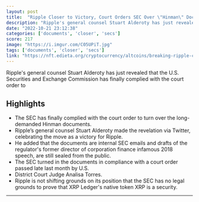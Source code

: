 ```yaml
---
layout: post
title:  "Ripple Closer to Victory, Court Orders SEC Over \"Hinman\" Documents"
description: "Ripple's general counsel Stuart Alderoty has just revealed that the U.S. Securities and Exchange Commission has finally complied with the court order to"
date: "2022-10-21 23:12:38"
categories: ['documents', 'closer', 'secs']
score: 217
image: "https://i.imgur.com/C05UPiT.jpg"
tags: ['documents', 'closer', 'secs']
link: "https://nft.edieta.org/cryptocurrency/altcoins/breaking-ripple-closer-to-victory-court-orders-sec-over-hinman-documents"
---
```


Ripple's general counsel Stuart Alderoty has just revealed that the U.S. Securities and Exchange Commission has finally complied with the court order to

## Highlights

- The SEC has finally complied with the court order to turn over the long-demanded Hinman documents.
- Ripple’s general counsel Stuart Alderoty made the revelation via Twitter, celebrating the move as a victory for Ripple.
- He added that the documents are internal SEC emails and drafts of the regulator's former director of corporation finance infamous 2018 speech, are still sealed from the public.
- The SEC turned in the documents in compliance with a court order passed late last month by U.S.
- District Court Judge Analisa Torres.
- Ripple is not shifting grounds on its position that the SEC has no legal grounds to prove that XRP Ledger's native token XRP is a security.

---
